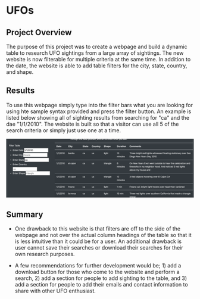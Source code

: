 # UFOs


## Project Overview
The purpose of this project was to create a webpage and build a dynamic table to research UFO sightings from a large array of sightings. The new website is now filterable for multiple criteria at the same time. In addition to the date, the website is able to add table filters for the city, state, country, and shape.

## Results
To use this webpage simply type into the filter bars what you are looking for using hte sample syntax provided and press the filter button. An example is listed below showing all of sighting results from searching for "ca" and the dae "1/1/2010". The website is built so that a visitor can use all 5 of the search criteria or simply just use one at a time. 

![](https://github.com/AsaHolley/UFOs/blob/main/static/images/Example%20image.png)

## Summary 
  * One drawback to this website is that filters are off to the side of the webpage and not over the actual column headings of the table so that it is less intuitive than it could be for a user. An additional drawback is user cannot save their searches or download their searches for their own research purposes.
  
  * A few  recommendations for further development would be; 1) add a download button for those who come to the website and perform a search, 2) add a section for people to add sighting to the table, and 3) add a section for people to add their emails and contact information to share with other UFO enthusiast. 
